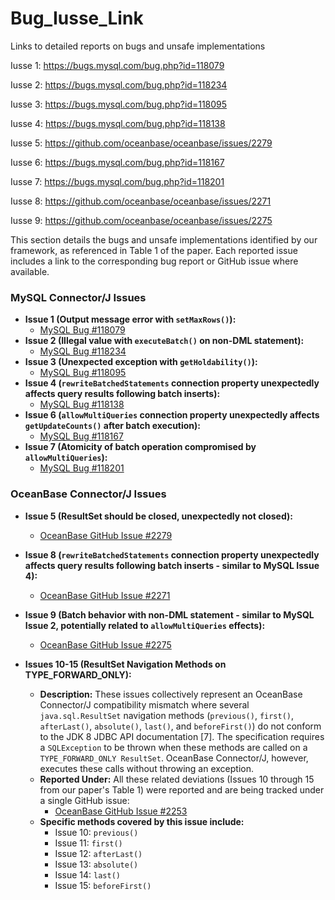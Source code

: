# Bug_Iusse_Link
Links to detailed reports on bugs and unsafe implementations

Iusse 1: https://bugs.mysql.com/bug.php?id=118079

Iusse 2: https://bugs.mysql.com/bug.php?id=118234

Iusse 3: https://bugs.mysql.com/bug.php?id=118095

Iusse 4: https://bugs.mysql.com/bug.php?id=118138

Iusse 5: https://github.com/oceanbase/oceanbase/issues/2279

Iusse 6: https://bugs.mysql.com/bug.php?id=118167

Iusse 7: https://bugs.mysql.com/bug.php?id=118201

Iusse 8: https://github.com/oceanbase/oceanbase/issues/2271

Iusse 9: https://github.com/oceanbase/oceanbase/issues/2275

This section details the bugs and unsafe implementations identified by our framework, as referenced in Table 1 of the paper. Each reported issue includes a link to the corresponding bug report or GitHub issue where available.

### MySQL Connector/J Issues

*   **Issue 1 (Output message error with `setMaxRows()`):**
    *   [MySQL Bug #118079](https://bugs.mysql.com/bug.php?id=118079)
*   **Issue 2 (Illegal value with `executeBatch()` on non-DML statement):**
    *   [MySQL Bug #118234](https://bugs.mysql.com/bug.php?id=118234)
*   **Issue 3 (Unexpected exception with `getHoldability()`):**
    *   [MySQL Bug #118095](https://bugs.mysql.com/bug.php?id=118095)
*   **Issue 4 (`rewriteBatchedStatements` connection property unexpectedly affects query results following batch inserts):**
    *   [MySQL Bug #118138](https://bugs.mysql.com/bug.php?id=118138)
*   **Issue 6 (`allowMultiQueries` connection property unexpectedly affects `getUpdateCounts()` after batch execution):**
    *   [MySQL Bug #118167](https://bugs.mysql.com/bug.php?id=118167)
*   **Issue 7 (Atomicity of batch operation compromised by `allowMultiQueries`):**
    *   [MySQL Bug #118201](https://bugs.mysql.com/bug.php?id=118201)

### OceanBase Connector/J Issues

*   **Issue 5 (ResultSet should be closed, unexpectedly not closed):**
    *   [OceanBase GitHub Issue #2279](https://github.com/oceanbase/oceanbase/issues/2279)
*   **Issue 8 (`rewriteBatchedStatements` connection property unexpectedly affects query results following batch inserts - similar to MySQL Issue 4):**
    *   [OceanBase GitHub Issue #2271](https://github.com/oceanbase/oceanbase/issues/2271)
*   **Issue 9 (Batch behavior with non-DML statement - similar to MySQL Issue 2, potentially related to `allowMultiQueries` effects):**
    *   [OceanBase GitHub Issue #2275](https://github.com/oceanbase/oceanbase/issues/2275)


*   **Issues 10-15 (ResultSet Navigation Methods on TYPE_FORWARD_ONLY):**
    *   **Description:** These issues collectively represent an OceanBase Connector/J compatibility mismatch where several `java.sql.ResultSet` navigation methods (`previous()`, `first()`, `afterLast()`, `absolute()`, `last()`, and `beforeFirst()`) do not conform to the JDK 8 JDBC API documentation [7]. The specification requires a `SQLException` to be thrown when these methods are called on a `TYPE_FORWARD_ONLY ResultSet`. OceanBase Connector/J, however, executes these calls without throwing an exception.
    *   **Reported Under:** All these related deviations (Issues 10 through 15 from our paper's Table 1) were reported and are being tracked under a single GitHub issue:
        *   [OceanBase GitHub Issue #2253](https://github.com/oceanbase/oceanbase/issues/2253)
    *   **Specific methods covered by this issue include:**
        *   Issue 10: `previous()`
        *   Issue 11: `first()`
        *   Issue 12: `afterLast()`
        *   Issue 13: `absolute()`
        *   Issue 14: `last()`
        *   Issue 15: `beforeFirst()`
